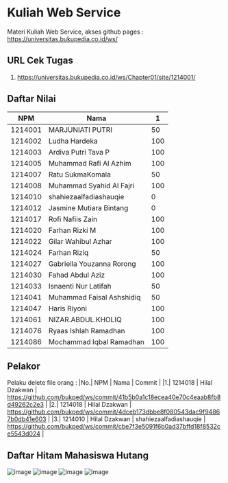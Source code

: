 # Kuliah Web Service
Materi Kuliah Web Service, akses github pages : https://universitas.bukupedia.co.id/ws/

## URL Cek Tugas

1. https://universitas.bukupedia.co.id/ws/Chapter01/site/1214001/

## Daftar Nilai 

| NPM      | Nama | 1 |
| ----------- | ----------- | ----------- |
| 1214001      | MARJUNIATI PUTRI | 50 |
| 1214002   | Ludha Hardeka | 100 |
| 1214003   | Ardiva Putri Tava P | 100 |
| 1214005   | Muhammad Rafi Al Azhim | 100 |
| 1214007   | Ratu SukmaKomala | 50 |
| 1214008   | Muhammad Syahid Al Fajri | 100 |
| 1214010   | shahiezaalfadiashauqie | 0 |
| 1214012   | Jasmine Mutiara Bintang | 0 |
| 1214017   | Rofi Nafiis Zain | 100 |
| 1214020   | Farhan Rizki M | 100 |
| 1214022   | Gilar Wahibul Azhar | 100 |
| 1214024   | Farhan Riziq | 50 |
| 1214027   | Gabriella Youzanna Rorong | 100 |
| 1214030   | Fahad Abdul Aziz | 100 |
| 1214033   | Isnaenti Nur Latifah | 50 |
| 1214041   | Muhammad Faisal Ashshidiq | 50 |
| 1214047   | Haris Riyoni | 100 |
| 1214061   | NIZAR.ABDUL.KHOLIQ | 100 |
| 1214076   | Ryaas Ishlah Ramadhan | 100 |
| 1214086   | Mochammad Iqbal Ramadhan | 100 |

## Pelakor

Pelaku delete file orang :
|No.| NPM      | Nama | Commit |
|1.| 1214018 | Hilal Dzakwan | https://github.com/bukped/ws/commit/41b5b0a1c18ecea40e70c4eaab8fb8d49262c2e3 |
|2.| 1214018 | Hilal Dzakwan | https://github.com/bukped/ws/commit/4dceb173dbbe8f080543dac9f94867b0db41e603 |
|3.| 1214010 | Hilal Dzakwan | shahiezaalfadiashauqie | https://github.com/bukped/ws/commit/cbe7f3e5091f6b0ad37bffd18f8532ce5543d024 |

## Daftar Hitam Mahasiswa Hutang

![image](https://user-images.githubusercontent.com/11188109/220054134-7d78b3d4-e7b5-4eec-a3c7-271853d1319d.png)
![image](https://user-images.githubusercontent.com/11188109/220054249-df192e53-a58a-4e35-8a77-3ec8dddb12f5.png)
![image](https://user-images.githubusercontent.com/11188109/220054328-5b9c4e8b-5a64-483c-9f53-66325c568c47.png)
![image](https://user-images.githubusercontent.com/11188109/220054380-de60fe89-0460-4981-b134-6c5a922975b1.png)



